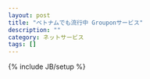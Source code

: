 ```yaml
---
layout: post
title: "ベトナムでも流行中 Grouponサービス"
description: ""
category: ネットサービス
tags: []
---
```

{% include JB/setup %}
